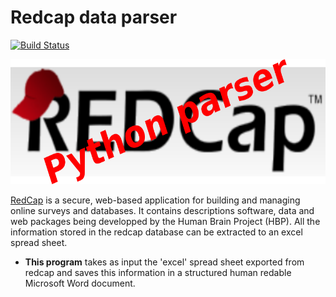 # Redcap data parser

[![Build Status](https://travis-ci.org/gpldecha/hbp-parser.svg?branch=master)](https://travis-ci.org/gpldecha/hbp-parser)

<img src="docs/redcap_logo.png" width="600" height="200" />

[RedCap](https://lren.chuv.ch/redcap/) is a secure, web-based application for building and managing online surveys and databases.
It contains descriptions software, data and web packages being developped by the Human Brain Project (HBP). All the information stored in the redcap database can be extracted to an excel spread sheet. 

* **This program** takes as input the 'excel' spread sheet exported from redcap and saves this information in a structured human redable Microsoft Word document.



